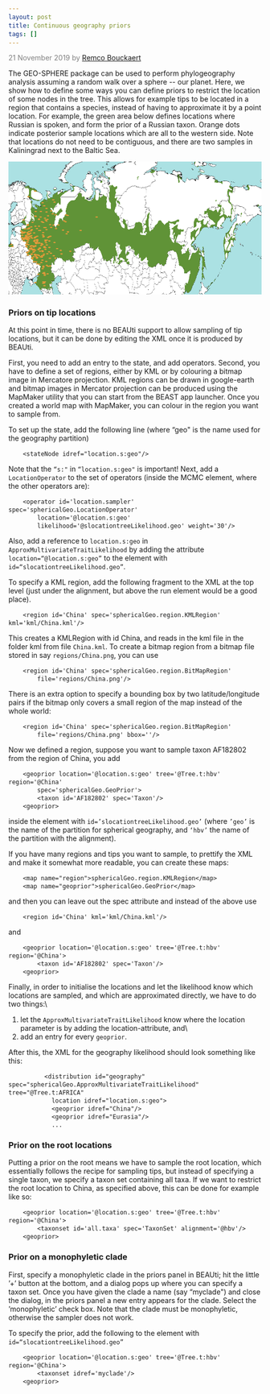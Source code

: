 ```yaml
---
layout: post
title: Continuous geography priors
tags: []
---
```

<p style="color:gray">21 November 2019 by <a href="mailto:r.bouckaert@auckland.ac.nz">Remco Bouckaert</a></p>

The GEO-SPHERE package can be used to perform phylogeography analysis
assuming a random walk over a sphere -- our planet. Here, we show how to define
some ways you can define priors to restrict the location of some nodes in the
tree. This allows for example tips to be located in a region that contains a species,
instead of having to approximate it by a point location. For example, the green area
below defines locations where Russian is spoken, and form the prior of a Russian
taxon. Orange dots indicate posterior sample locations which are all to the western
side. Note that locations do not need to be contiguous, and there are two samples
in Kaliningrad next to the Baltic Sea.

![/images/kmlsamplesRussian.png](/images/kmlsamplesRussian.png)

### Priors on tip locations 

At this point in time, there is no BEAUti support to allow sampling of
tip locations, but it can be done by editing the XML once it is produced
by BEAUti.

First, you need to add an entry to the state, and add operators. Second,
you have to define a set of regions, either by KML or by colouring a
bitmap image in Mercatore projection. KML regions can be drawn in
google-earth and bitmap images in Mercator projection can be produced
using the MapMaker utility that you can start from the BEAST app launcher.
Once you created a world map with MapMaker, you can colour in the region
you want to sample from.

To set up the state, add the following line (where “geo" is the name
used for the geography partition)

```
    <stateNode idref="location.s:geo"/>
```

Note that the `“s:"` in `“location.s:geo"` is important! Next, add a
`LocationOperator` to the set of operators (inside the MCMC element, where
the other operators are):

```
    <operator id='location.sampler' spec='sphericalGeo.LocationOperator' 
        location='@location.s:geo' 
        likelihood='@slocationtreeLikelihood.geo' weight='30'/>
```

Also, add a reference to `location.s:geo` in
`ApproxMultivariateTraitLikelihood` by adding the attribute
`location=“@location.s:geo”` to the element with
`id=“slocationtreeLikelihood.geo”`.

To specify a KML region, add the following fragment to the XML at the
top level (just under the alignment, but above the run element would be
a good place).

```
    <region id='China' spec='sphericalGeo.region.KMLRegion' kml='kml/China.kml'/>
```

This creates a KMLRegion with id China, and reads in the kml file in the
folder kml from file `China.kml`. To create a bitmap region from a bitmap
file stored in say `regions/China.png`, you can use

```
    <region id='China' spec='sphericalGeo.region.BitMapRegion'
        file='regions/China.png'/>
```

There is an extra option to specify a bounding box by two
latitude/longitude pairs if the bitmap only covers a small region of the
map instead of the whole world:

```
    <region id='China' spec='sphericalGeo.region.BitMapRegion'
        file='regions/China.png' bbox=''/>
```

Now we defined a region, suppose you want to sample taxon AF182802 from
the region of China, you add

```
    <geoprior location='@location.s:geo' tree='@Tree.t:hbv' region='@China'
        spec='sphericalGeo.GeoPrior'>
        <taxon id='AF182802' spec='Taxon'/> 
    <geoprior>
```

inside the element with `id=’slocationtreeLikelihood.geo’` (where `’geo’` is
the name of the partition for spherical geography, and `‘hbv’` the name of
the partition with the alignment).

If you have many regions and tips you want to sample, to prettify the
XML and make it somewhat more readable, you can create these maps:

```
    <map name="region">sphericalGeo.region.KMLRegion</map>
    <map name="geoprior">sphericalGeo.GeoPrior</map>
```

and then you can leave out the spec attribute and instead of the above
use

```
    <region id='China' kml='kml/China.kml'/>
```

and

```
    <geoprior location='@location.s:geo' tree='@Tree.t:hbv' region='@China'>
        <taxon id='AF182802' spec='Taxon'/>
    <geoprior>
```

Finally, in order to initialise the locations and let the likelihood
know which locations are sampled, and which are approximated directly,
we have to do two things:\
1. let the `ApproxMultivariateTraitLikelihood` know where the location
parameter is by adding the location-attribute, and\
2. add an entry for every `geoprior`.

After this, the XML for the geography likelihood should look something
like this:

```
          <distribution id="geography" spec="sphericalGeo.ApproxMultivariateTraitLikelihood" tree="@Tree.t:AFRICA" 
            location idref="location.s:geo">
            <geoprior idref="China"/>
            <geoprior idref="Eurasia"/>
            ...
```

### Prior on the root locations 

Putting a prior on the root means we have to sample the root location,
which essentially follows the recipe for sampling tips, but instead of
specifying a single taxon, we specify a taxon set containing all taxa.
If we want to restrict the root location to China, as specified above,
this can be done for example like so:

```
    <geoprior location='@location.s:geo' tree='@Tree.t:hbv' region='@China'>
        <taxonset id='all.taxa' spec='TaxonSet' alignment='@hbv'/>
    <geoprior>
```

### Prior on a monophyletic clade 

First, specify a monophyletic clade in the priors panel in BEAUti; hit
the little ’+’ button at the bottom, and a dialog pops up where you can
specify a taxon set. Once you have given the clade a name (say
“myclade") and close the dialog, in the priors panel a new entry appears
for the clade. Select the ’monophyletic’ check box. Note that the clade
must be monophyletic, otherwise the sampler does not work.

To specify the prior, add the following to the element with
`id=“slocationtreeLikelihood.geo”`

```
    <geoprior location='@location.s:geo' tree='@Tree.t:hbv' region='@China'>
        <taxonset idref='myclade'/>
    <geoprior>
```
